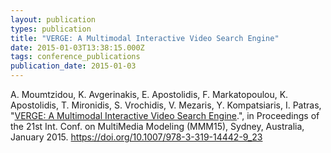 ```yaml
---
layout: publication
types: publication
title: "VERGE: A Multimodal Interactive Video Search Engine"
date: 2015-01-03T13:38:15.000Z
tags: conference_publications
publication_date: 2015-01-03
---
```

A. Moumtzidou, K. Avgerinakis, E. Apostolidis, F. Markatopoulou, K. Apostolidis, T. Mironidis, S. Vrochidis, V. Mezaris, Y. Kompatsiaris, I. Patras, "[VERGE: A Multimodal Interactive Video Search Engine](https://www.researchgate.net/publication/271049975_VERGE_A_Multimodal_Interactive_Video_Search_Engine).", in Proceedings of the 21st Int. Conf. on MultiMedia Modeling (MMM15), Sydney, Australia, January 2015. <https://doi.org/10.1007/978-3-319-14442-9_23>